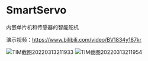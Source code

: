 # SmartServo
内嵌单片机和传感器的智能舵机

演示视频：https://www.bilibili.com/video/BV1834y187kr
 
![TIM截图20220313211933](https://user-images.githubusercontent.com/23308519/158061307-16915e1d-a9f9-46aa-ab90-c3abe814a5bb.jpg)
![TIM截图20220313211954](https://user-images.githubusercontent.com/23308519/158061312-be6b9ea1-26f2-4685-8cee-1dfd709b3563.jpg)


